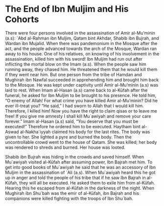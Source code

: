 The End of Ibn Muljim and His Cohorts
=====================================

There were four persons involved in the assassination of Amir
al-Mu’minin (a.s): \`Abd al-Rahman ibn Muljim, Qatam bint Akhdar, Shabib
ibn Bujrah, and Wardan ibn Mujalid. When there was pandemonium in the
Mosque after the act, and the people advanced towards the arch of the
Mosque, Wardan ran away to his house. One of his relatives, on knowing
of his involvement in the assassination, killed him with his sword! Ibn
Muljim had run out after inflicting the mortal blow on the Imam (a.s).
When the people saw him running away, they chased him. He threatened
them that he would kill them if they went near him. But one person from
the tribe of Hamdan and Mughirah ibn Nawfal succeeded in apprehending
him and brought him back to the Mosque. He was kept under captivity
until Amir al-Mu’minin (a.s) was laid to rest. When Imam al-Hasan (a.s)
came back to al-Kūfah after the funeral, he asked for Ibn Muljim to be
brought to his presence. He told him, “O enemy of Allah! For what crime
you have killed Amir al-Mu’minin? Did he ever ill-treat you? “He said,”
I had sworn to Allah that I would kill him. Therefore, I killed him! Now
you have the right to claim qisas or to leave me free! If you give me
amnesty I shall kill Mu\`awiyah and remove your care forever.” Imam
al-Hasan (a.s) said, “You deserve that you must be executed!” Therefore
he ordered him to be executed. Haytham bint al-Aswad al-Nakha\`iyyah
claimed his body for the last rites. The body was given to her. She
lighted a pyre and burned the body. Then the uncontrollable crowd went
to the house of Qatam. She was killed; her body was rendered to shreds
and burned. Her house was looted.

Shabib ibn Bujrah was hiding in the crowds and saved himself. When
Mu\`awiyah visited al-Kūfah after assuming power, Ibn Bajrah met him. To
get into good books of Mu\`awiyah he said that he was an accessory of
Ibn Muljim in the assassination of \`Ali (a.s). When Mu\`awiyah heard
this he got up in anger and told the people of his tribe that if he saw
Ibn Bajrah in al-Kūfah, they will all be executed. He asked them to
exile him from al-Kūfah. Hearing this he escaped from al-Kūfah in the
darkness of the night. When Mughirah ibn Shu\`bah was the emir of
al-Kūfah, ibn Bajrah and his companions were killed fighting with the
troops of Ibn Shu\`bah.
